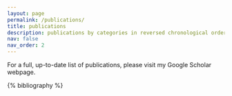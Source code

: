 ```yaml
---
layout: page
permalink: /publications/
title: publications
description: publications by categories in reversed chronological order.
nav: false
nav_order: 2
---
```


<!-- _pages/publications.md -->
<div class="publications">

For a full, up-to-date list of publications, please visit my Google Scholar webpage.

{% bibliography %}

</div>
